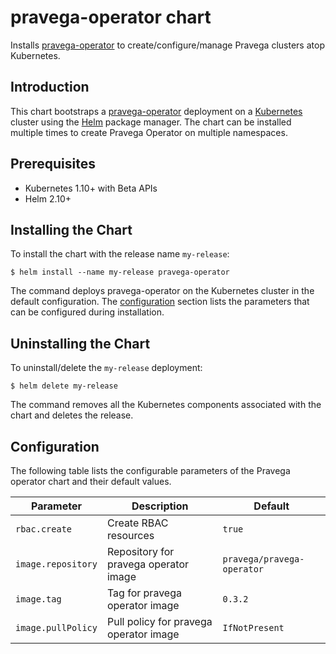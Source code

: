# pravega-operator chart

Installs [pravega-operator](https://github.com/pravega/pravega-operator) to create/configure/manage Pravega clusters atop Kubernetes.

## Introduction

This chart bootstraps a [pravega-operator](https://github.com/pravega/pravega-operator) deployment on a [Kubernetes](http://kubernetes.io) cluster using the [Helm](https://helm.sh) package manager. The chart can be installed multiple times to create Pravega Operator on multiple namespaces.

## Prerequisites
  - Kubernetes 1.10+ with Beta APIs
  - Helm 2.10+

## Installing the Chart

To install the chart with the release name `my-release`:

```
$ helm install --name my-release pravega-operator
```

The command deploys pravega-operator on the Kubernetes cluster in the default configuration. The [configuration](#configuration) section lists the parameters that can be configured during installation.

## Uninstalling the Chart

To uninstall/delete the `my-release` deployment:

```
$ helm delete my-release
```

The command removes all the Kubernetes components associated with the chart and deletes the release.

## Configuration

The following table lists the configurable parameters of the Pravega operator chart and their default values.

| Parameter | Description | Default |
| ----- | ----------- | ------ |
| `rbac.create` | Create RBAC resources | `true` |
| `image.repository` | Repository for pravega operator image | `pravega/pravega-operator` |
| `image.tag` | Tag for pravega operator image | `0.3.2` |
| `image.pullPolicy` | Pull policy for pravega operator image | `IfNotPresent` |
